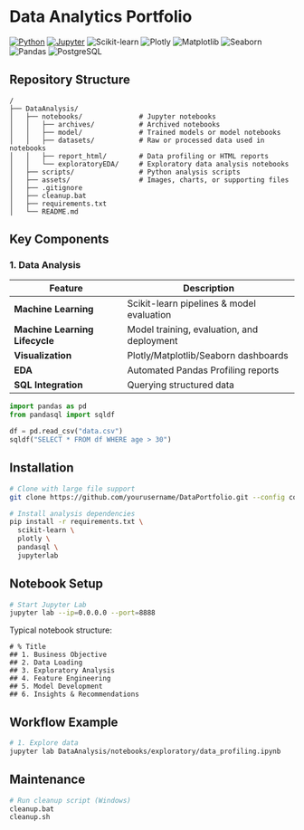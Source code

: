# Data Analytics Portfolio

[![Python](https://img.shields.io/badge/Python-3.8%2B-blue?logo=python)](https://www.python.org/)
[![Jupyter](https://img.shields.io/badge/Jupyter-F37626?logo=jupyter)](https://jupyter.org)
![Scikit-learn](https://img.shields.io/badge/Scikit--learn-F7931E?logo=scikit-learn&logoColor=white)
![Plotly](https://img.shields.io/badge/Plotly-3F4F75?logo=plotly&logoColor=white)
![Matplotlib](https://img.shields.io/badge/Matplotlib-11557C?logo=matplotlib&logoColor=white)
![Seaborn](https://img.shields.io/badge/Seaborn-4C8CBF?logo=seaborn&logoColor=white)
![Pandas](https://img.shields.io/badge/Pandas-150458?logo=pandas&logoColor=white)
![PostgreSQL](https://img.shields.io/badge/SQL-336791?logo=postgresql&logoColor=white)


## Repository Structure

```
/
├── DataAnalysis/
│   ├── notebooks/              # Jupyter notebooks
│   │   ├── archives/           # Archived notebooks
│   │   ├── model/              # Trained models or model notebooks
│   │   ├── datasets/           # Raw or processed data used in notebooks
│   │   ├── report_html/        # Data profiling or HTML reports
│   │   └── exploratoryEDA/     # Exploratory data analysis notebooks
│   ├── scripts/                # Python analysis scripts
│   ├── assets/                 # Images, charts, or supporting files
│   ├── .gitignore
│   ├── cleanup.bat
│   ├── requirements.txt
│   └── README.md

```

## Key Components

### 1. Data Analysis

| Feature                | Description |
|------------------------|-------------|
| **Machine Learning**   | Scikit-learn pipelines & model evaluation |
| **Machine Learning Lifecycle**  | Model training, evaluation, and deployment |
| **Visualization**      | Plotly/Matplotlib/Seaborn dashboards |
| **EDA**               | Automated Pandas Profiling reports |
| **SQL Integration**    | Querying structured data |


```python
import pandas as pd
from pandasql import sqldf

df = pd.read_csv("data.csv")
sqldf("SELECT * FROM df WHERE age > 30")
```
## Installation

```bash
# Clone with large file support
git clone https://github.com/yourusername/DataPortfolio.git --config core.longpaths=true

# Install analysis dependencies
pip install -r requirements.txt \
  scikit-learn \
  plotly \
  pandasql \
  jupyterlab
```

## Notebook Setup

```bash
# Start Jupyter Lab
jupyter lab --ip=0.0.0.0 --port=8888
```

Typical notebook structure:

```
# % Title
## 1. Business Objective
## 2. Data Loading
## 3. Exploratory Analysis
## 4. Feature Engineering
## 5. Model Development
## 6. Insights & Recommendations
```

## Workflow Example

```bash
# 1. Explore data
jupyter lab DataAnalysis/notebooks/exploratory/data_profiling.ipynb

```

## Maintenance

```bash
# Run cleanup script (Windows)
cleanup.bat
cleanup.sh

```

